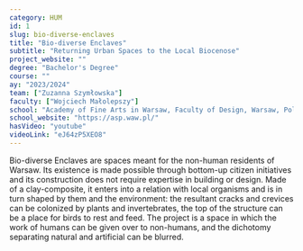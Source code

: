 ```yaml
---
category: HUM
id: 1
slug: bio-diverse-enclaves
title: "Bio-diverse Enclaves"
subtitle: "Returning Urban Spaces to the Local Biocenose"
project_website: ""
degree: "Bachelor's Degree"
course: ""
ay: "2023/2024"
team: ["Zuzanna Szymłowska"]
faculty: ["Wojciech Małolepszy"]
school: "Academy of Fine Arts in Warsaw, Faculty of Design, Warsaw, Poland"
school_website: "https://asp.waw.pl/"
hasVideo: "youtube"
videoLink: "eJ64zP5XEO8"
---
```


Bio-diverse Enclaves are spaces meant for the non-human residents of Warsaw. Its existence is made possible through bottom-up citizen initiatives and its construction does not require expertise in building or design. Made of a clay-composite, it enters into a relation with local organisms and is in turn shaped by them and the environment: the resultant cracks and crevices can be colonized by plants and invertebrates, the top of the structure can be a place for birds to rest and feed. The project is a space in which the work of humans can be given over to non-humans, and the dichotomy separating natural and artificial can be blurred.
